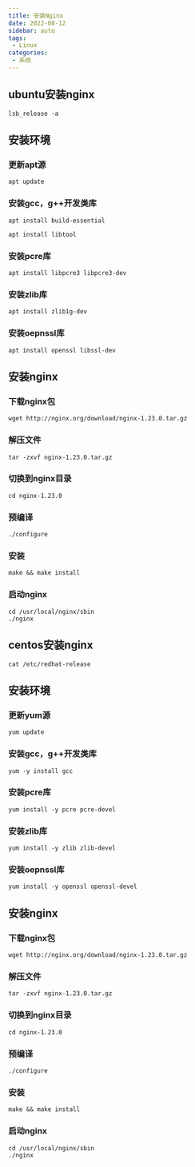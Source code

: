 ```yaml
---
title: 安装Nginx 
date: 2022-08-12
sidebar: auto
tags: 
 - Linux
categories:
 - 系统
---
```


## ubuntu安装nginx

```
lsb_release -a
```
## 安装环境

### 更新apt源

```
apt update
```
### 安装gcc，g++开发类库
```
apt install build-essential
```
```
apt install libtool
```
### 安装pcre库
```
apt install libpcre3 libpcre3-dev
```
### 安装zlib库
```
apt install zlib1g-dev
```
### 安装oepnssl库
```
apt install openssl libssl-dev
```
## 安装nginx
### 下载nginx包
```
wget http://nginx.org/download/nginx-1.23.0.tar.gz
```
### 解压文件
```
tar -zxvf nginx-1.23.0.tar.gz
```
### 切换到nginx目录
```
cd nginx-1.23.0
```
### 预编译
```
./configure
```
### 安装
```
make && make install
```
### 启动nginx
```
cd /usr/local/nginx/sbin
./nginx
```
## centos安装nginx

```
cat /etc/redhat-release
```
## 安装环境
### 更新yum源

```
yum update
```
### 安装gcc，g++开发类库
```
yum -y install gcc
```
### 安装pcre库
```
yum install -y pcre pcre-devel
```
### 安装zlib库
```
yum install -y zlib zlib-devel
```
### 安装oepnssl库
```
yum install -y openssl openssl-devel
```
## 安装nginx

### 下载nginx包
```
wget http://nginx.org/download/nginx-1.23.0.tar.gz
```
### 解压文件
```
tar -zxvf nginx-1.23.0.tar.gz
```
### 切换到nginx目录
```
cd nginx-1.23.0
```
### 预编译
```
./configure
```
### 安装
```
make && make install
```
### 启动nginx
```
cd /usr/local/nginx/sbin
./nginx
```
